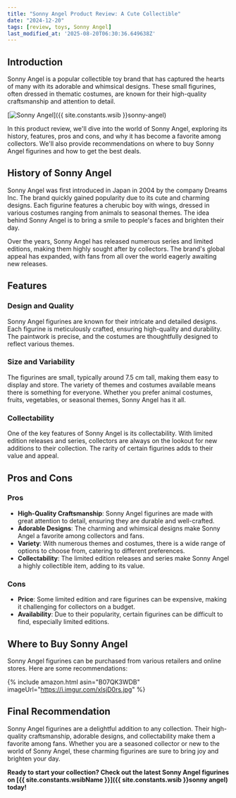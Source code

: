 ```yaml
---
title: "Sonny Angel Product Review: A Cute Collectible"
date: "2024-12-20"
tags: [review, toys, Sonny Angel]
last_modified_at: '2025-08-20T06:30:36.649638Z'
---
```


## Introduction

Sonny Angel is a popular collectible toy brand that has captured the hearts of many with its adorable and whimsical designs. These small figurines, often dressed in thematic costumes, are known for their high-quality craftsmanship and attention to detail.

[![Sonny Angel](https://i.imgur.com/xlsjD0rm.jpg)]({{ site.constants.wsib }}sonny-angel)

In this product review, we'll dive into the world of Sonny Angel, exploring its history, features, pros and cons, and why it has become a favorite among collectors. We'll also provide recommendations on where to buy Sonny Angel figurines and how to get the best deals.

## History of Sonny Angel

Sonny Angel was first introduced in Japan in 2004 by the company Dreams Inc. The brand quickly gained popularity due to its cute and charming designs. Each figurine features a cherubic boy with wings, dressed in various costumes ranging from animals to seasonal themes. The idea behind Sonny Angel is to bring a smile to people's faces and brighten their day.

Over the years, Sonny Angel has released numerous series and limited editions, making them highly sought after by collectors. The brand's global appeal has expanded, with fans from all over the world eagerly awaiting new releases.

## Features

### Design and Quality

Sonny Angel figurines are known for their intricate and detailed designs. Each figurine is meticulously crafted, ensuring high-quality and durability. The paintwork is precise, and the costumes are thoughtfully designed to reflect various themes.

### Size and Variability

The figurines are small, typically around 7.5 cm tall, making them easy to display and store. The variety of themes and costumes available means there is something for everyone. Whether you prefer animal costumes, fruits, vegetables, or seasonal themes, Sonny Angel has it all.

### Collectability

One of the key features of Sonny Angel is its collectability. With limited edition releases and series, collectors are always on the lookout for new additions to their collection. The rarity of certain figurines adds to their value and appeal.

## Pros and Cons

### Pros

- **High-Quality Craftsmanship**: Sonny Angel figurines are made with great attention to detail, ensuring they are durable and well-crafted.
- **Adorable Designs**: The charming and whimsical designs make Sonny Angel a favorite among collectors and fans.
- **Variety**: With numerous themes and costumes, there is a wide range of options to choose from, catering to different preferences.
- **Collectability**: The limited edition releases and series make Sonny Angel a highly collectible item, adding to its value.

### Cons

- **Price**: Some limited edition and rare figurines can be expensive, making it challenging for collectors on a budget.
- **Availability**: Due to their popularity, certain figurines can be difficult to find, especially limited editions.

## Where to Buy Sonny Angel

Sonny Angel figurines can be purchased from various retailers and online stores. Here are some recommendations:

{% include amazon.html asin="B07QK3WDB" imageUrl="https://i.imgur.com/xlsjD0rs.jpg" %}

## Final Recommendation

Sonny Angel figurines are a delightful addition to any collection. Their high-quality craftsmanship, adorable designs, and collectability make them a favorite among fans. Whether you are a seasoned collector or new to the world of Sonny Angel, these charming figurines are sure to bring joy and brighten your day.

**Ready to start your collection? Check out the latest Sonny Angel figurines on [{{ site.constants.wsibName }}]({{ site.constants.wsib }}sonny angel) today!**
